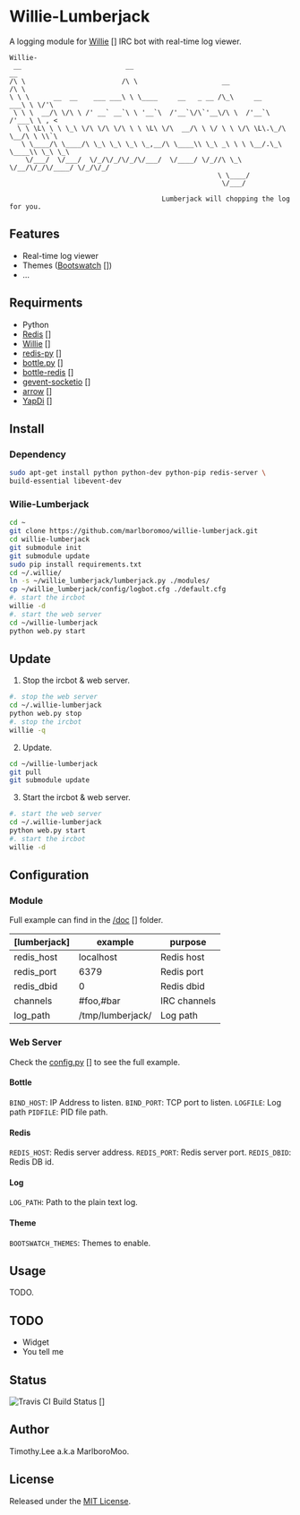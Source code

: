 # Willie-Lumberjack
A logging module for [Willie] [] IRC bot with real-time log viewer.

```
Willie-
 __                          __                                          __
/\ \                        /\ \                     __                 /\ \
\ \ \      __  __    ___ ___\ \ \____     __   _ __ /\_\     __      ___\ \ \/'\
 \ \ \  __/\ \/\ \ /' __` __`\ \ '__`\  /'__`\/\`'__\/\ \  /'__`\   /'___\ \ , <
  \ \ \L\ \ \ \_\ \/\ \/\ \/\ \ \ \L\ \/\  __/\ \ \/ \ \ \/\ \L\.\_/\ \__/\ \ \\`\
   \ \____/\ \____/\ \_\ \_\ \_\ \_,__/\ \____\\ \_\ _\ \ \ \__/.\_\ \____\\ \_\ \_\
    \/___/  \/___/  \/_/\/_/\/_/\/___/  \/____/ \/_//\ \_\ \/__/\/_/\/____/ \/_/\/_/
                                                    \ \____/
                                                     \/___/

                                      Lumberjack will chopping the log for you.
```

## Features
 * Real-time log viewer
 * Themes ([Bootswatch] [])
 * ...

## Requirments 
 - Python
 - [Redis] []
 - [Willie] []
 - [redis-py] []
 - [bottle.py] []
 - [bottle-redis] []
 - [gevent-socketio] []
 - [arrow] []
 - [YapDi] []

## Install

### Dependency
```sh
sudo apt-get install python python-dev python-pip redis-server \
build-essential libevent-dev
```
### Wilie-Lumberjack
```sh
cd ~
git clone https://github.com/marlboromoo/willie-lumberjack.git
cd willie-lumberjack
git submodule init
git submodule update
sudo pip install requirements.txt
cd ~/.willie/
ln -s ~/willie_lumberjack/lumberjack.py ./modules/
cp ~/willie_lumberjack/config/logbot.cfg ./default.cfg
#. start the ircbot
willie -d
#. start the web server
cd ~/willie-lumberjack 
python web.py start
```

##  Update
 1. Stop the ircbot & web server.

```sh
#. stop the web server
cd ~/.willie-lumberjack
python web.py stop
#. stop the ircbot
willie -q
```

 2. Update.

```sh
cd ~/willie-lumberjack
git pull
git submodule update
```

 3. Start the ircbot & web server.

```sh
#. start the web server
cd ~/.willie-lumberjack
python web.py start
#. start the ircbot
willie -d
```

## Configuration

### Module
Full example can find in the [/doc] [] folder.

| [lumberjack] | example | purpose |
| ------------ | ------- | ------- |
| redis_host | localhost | Redis host |
| redis_port | 6379 | Redis port |
| redis_dbid | 0 | Redis dbid |
| channels | #foo,#bar | IRC channels |
| log_path | /tmp/lumberjack/ | Log path |

### Web Server
Check the [config.py] [] to see the full example.

#### Bottle
`BIND_HOST`: IP Address  to listen.
`BIND_PORT`: TCP port to listen.
`LOGFILE`: Log path
`PIDFILE`: PID file path.

#### Redis
`REDIS_HOST`: Redis server address.
`REDIS_PORT`: Redis server port.
`REDIS_DBID`: Redis DB id.

#### Log
`LOG_PATH`: Path to the plain text log.

#### Theme
`BOOTSWATCH_THEMES`: Themes to enable.

## Usage
TODO.

## TODO
 * Widget
 * You tell me

## Status
![Travis CI Build Status] []

## Author
Timothy.Lee a.k.a MarlboroMoo.

## License
Released under the [MIT License].

  [MIT License]: http://opensource.org/licenses/MIT "MIT License"
  [Travis CI Build Status]: https://api.travis-ci.org/marlboromoo/willie-lumberjack.png 
  [Redis]: http://redis.io/ "Advanced key-value store"
  [Willie]: http://willie.dftba.net/ "Willie"
  [redis-py]: https://github.com/andymccurdy/redis-py "Python client for Redis key-value store"
  [bottle.py]: https://github.com/defnull/bottle "Python Web Framework"
  [bottle-redis]: https://github.com/bottlepy/bottle-extras/tree/master/redis "Redis integration for Bottle."
  [gevent-socketio]: https://github.com/abourget/gevent-socketio "Python implementation of the Socket.IO protocol"
  [arrow]: https://github.com/crsmithdev/arrow "Better dates & times for Python"
  [YapDi]: https://github.com/kasun/YapDi "Yet another python Daemon implementation"
  [Bootswatch]: http://bootswatch.com/ "Free themes for Bootstrap"
  [/doc]: https://github.com/marlboromoo/willie-lumberjack/tree/master/doc
  [config.py]: https://github.com/marlboromoo/willie-lumberjack/blob/master/config.py 



